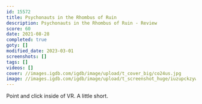 ```yaml
---
id: 15572
title: Psychonauts in the Rhombus of Ruin
description: Psychonauts in the Rhombus of Ruin - Review
score: 60
date: 2021-08-28
completed: true
goty: []
modified_date: 2023-03-01
screenshots: []
tags: []
videos: []
cover: //images.igdb.com/igdb/image/upload/t_cover_big/co24us.jpg
image: //images.igdb.com/igdb/image/upload/t_screenshot_huge/iuzupckzyw1ajjkx07kc.jpg
---
```

Point and click inside of VR. A little short.